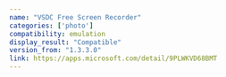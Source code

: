 ```yaml
---
name: "VSDC Free Screen Recorder"
categories: ['photo']
compatibility: emulation
display_result: "Compatible"
version_from: "1.3.3.0"
link: https://apps.microsoft.com/detail/9PLWKVD68BMT
---
```

